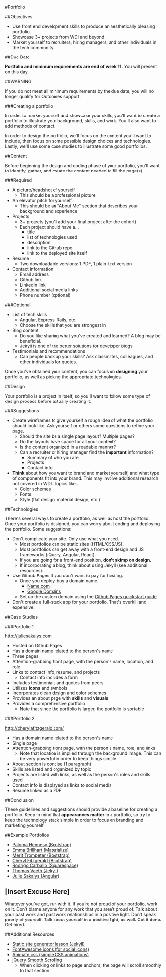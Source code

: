 #Portfolio

##Objectives

* Use front end development skills to produce an aesthetically pleasing portfolio.
* Showcase 3+ projects from WDI and beyond.
* Market yourself to recruiters, hiring managers, and other individuals in the tech community.

##Due Date

**Portfolio and minimum requirements are end of week 11.** You will present on this day.

##WARNING

If you do not meet all minimum requirements by the due date, you will no longer qualify for Outcomes support.

###Creating a portfolio

In order to market yourself and showcase your skills, you'll want to create a portfolio to illustrate your background, skills, and work. You'll also want to add methods of contact.

In order to design the portfolio, we'll focus on the content you'll want to include, then focus on some possible design choices and technologies. Lastly, we'll use some case studies to illustrate some good portfolios.

##Content

Before beginning the design and coding phase of your portfolio, you'll want to identify, gather, and create the content needed to fill the page(s).

###Required

* A picture/headshot of yourself
  * This should be a professional picture
* An elevator pitch for yourself
  * This should be an "About Me" section that describes your background and experience
* Projects
  * 3+ projects (you'll add your final project after the cohort)
  * Each project should have a...
    * title
    * list of technologies used
    * description
    * link to the Github repo
    * link to the deployed site itself
* Resume
  * Two downloadable versions: 1 PDF, 1 plain-text version
* Contact information
  * Email address
  * Github link
  * LinkedIn link
  * Additional social media links
  * Phone number (optional)

###Optional

* List of tech skills
  * Angular, Express, Rails, etc.
  * Choose the skills that you are strongest in
* Blog content
  * Do you like sharing what you've created and learned? A blog may be beneficial.
  * [Jekyll](https://jekyllrb.com/) is one of the better solutions for developer blogs
* Testimonials and recommendations
  * Can people back up your skills? Ask classmates, colleagues, and other individuals for quotes.

Once you've obtained your content, you can focus on **designing** your portfolio, as well as picking the appropriate technologies.

##Design

Your portfolio is a project in itself, so you'll want to follow some type of design process before actually creating it.

###Suggestions

* Create wireframes to give yourself a rough idea of what the portfolio should look like. Ask yourself or others some questions to refine your page.
  * Should the site be a single page layout? Multiple pages?
  * Do the layouts have space for all your content?
  * Is the content organized in a readable manner?
  * Can a recruiter or hiring manager find the **important** information?
    * Summary of who you are
    * Projects
    * Contact info
* **Think** about how you want to brand and market yourself, and what type of components fit into your brand. This may involve additional research not covered in WDI. Topics like...
  * Color schemes
  * Fonts
  * Style (flat design, material design, etc.)


##Technologies

There's several ways to create a portfolio, as well as host the portfolio. Once your portfolio is designed, you can worry about coding and deploying the portfolio. Some suggestions:

* Don't complicate your site. Only use what you need.
  * Most portfolios can be static sites (HTML/CSS/JS).
  * Most portfolios can get away with a front-end design and JS frameworks (jQuery, Angular, React).
  * If you are going for a front-end position, **don't skimp on design.**
  * If incorporating a blog, think about using Jekyll (see additional resources).
* Use Github Pages if you don't want to pay for hosting.
  * Once you deploy, buy a domain name.
    * [Name.com](https://www.name.com/)
    * [Google Domains](https://domains.google.com/about/)
  * Set up the custom domain using the [Github Pages quickstart guide](https://help.github.com/articles/quick-start-setting-up-a-custom-domain/)
* Don't create a full-stack app for your portfolio. That's overkill and expensive.

##Case Studies

###Portfolio 1

http://juliesakalys.com

* Hosted on Github Pages
* Has a domain name related to the person's name
* Three pages
* Attention-grabbing front page, with the person's name, location, and role
* Links to contact info, resume, and projects
  * Contact info includes a form
* Includes testimonials and quotes from peers
* Utilizes **icons** and symbols
* Incorporates clean design and color schemes
* Provides an about page with **skills** and **visuals**
* Provides a comprehensive portfolio
  * Note that since the portfolio is larger, the portfolio is sortable


###Portfolio 2

http://cherylafitzgerald.com/

* Has a domain name related to the person's name
* Single page
* Attention-grabbing front page, with the person's name, role, and links
  * Note that location is implied through the background image. This can be very powerful in order to keep things simple.
* About section is concise (1 paragraph)
* Skills are listed and organized by topic
* Projects are listed with links, as well as the person's roles and skills used
* Contact info is displayed as links to social media
* Resume linked as a PDF

##Conclusion

These guidelines and suggestions should provide a baseline for creating a portfolio. Keep in mind that **appearances matter** in a portfolio, so try to keep the technology stack simple in order to focus on branding and marketing yourself.

##Example Portfolios

* [Paloma Hennesy (Bootstrap)](http://www.palomahennessy.com/)
* [Emma Brillhart (Materialize)](http://ebrillhart.github.io/)
* [Merit Trompeter (Bootstrap)](http://merittrompeter.com/)
* [Cheryl Fitzgerald (Bootstrap)](http://cherylafitzgerald.com/)
* [Rodrigo Carballo (Squarespace)](http://rodrigocarballo.squarespace.com)
* [Thomas Vaeth (Jekyll)](http://thomasvaeth.com/)
* [Julie Sakalys (Angular)](http://juliesakalys.com)

## [Insert Excuse Here]

Whatever you’ve got, run with it. If you’re not proud of your portfolio, work on it. Don’t blame anyone for any work that you aren’t proud of. Talk about your past work and past work relationships in a positive light. Don’t speak poorly of yourself. Talk about yourself in a positive light, as well. Get it done. Get hired.


##Additional Resources

* [Static site generator lesson (Jekyll)](https://wdi_sea.gitbooks.io/notes/content/06-ruby-rails/additional-topics/ruby-jekyll/readme.html)
* [FontAwesome icons (for social icons)](https://fortawesome.github.io/Font-Awesome/icons/)
* [Animate.css (simple CSS animations)](https://daneden.github.io/animate.css/)
* [jQuery Smooth Scrolling](https://github.com/kswedberg/jquery-smooth-scroll)
  * When clicking on links to page anchors, the page will scroll smoothly to that section.
